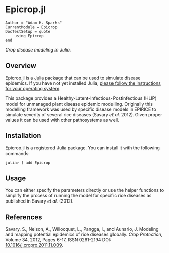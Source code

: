 # Epicrop.jl

```@meta
Author = "Adam H. Sparks"
CurrentModule = Epicrop
DocTestSetup = quote
    using Epicrop
end
```

_Crop disease modeling in Julia._

## Overview

Epicrop.jl is a [Julia](https://julialang.org) package that can be used to simulate disease epidemics.
If you have not yet installed Julia, [please follow the instructions for your operating system](https://julialang.org/downloads/platform/).

This package provides a Healthy-Latent-Infectious-Postinfectious (HLIP) model for unmanaged plant disease epidemic modelling.
Originally this modelling framework was used by specific disease models in EPIRICE to simulate severity of several rice diseases (Savary _et al._ 2012).
Given proper values it can be used with other pathosystems as well.

## Installation

Epicrop.jl is a registered Julia package.
You can install it with the following commands:

```julia
julia> ] add Epicrop 
```

## Usage

You can either specify the parameters directly or use the helper functions to simplify the process of running the model for specific rice diseases as published in Savary _et al._ (2012).

## References

Savary, S., Nelson, A., Willocquet, L., Pangga, I., and Aunario,  J. Modeling and mapping potential epidemics of rice diseases globally. _Crop Protection_, Volume 34, 2012, Pages 6-17, ISSN 0261-2194 DOI: [10.1016/j.cropro.2011.11.009](http://dx.doi.org/10.1016/j.cropro.2011.11.009).
